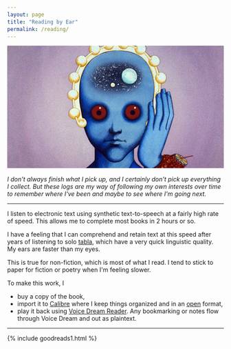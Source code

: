 ```yaml
---
layout: page
title: "Reading by Ear"
permalink: /reading/
---
```


![Fantastic Planet](/assets/fantastic.jpg)

_I don't always finish what I pick up, and I certainly don't pick up everything I collect. But these logs are my way of following my own interests over time to remember where I've been and maybe to see where I'm going next._

---

I listen to electronic text using synthetic text-to-speech at a fairly high rate of speed. This allows me to complete most books in 2 hours or so.

I have a feeling that I can comprehend and retain text at this speed after years of listening to solo [tabla](/tabla), which have a very quick linguistic quality. My ears are faster than my eyes.

This is true for non-fiction, which is most of what I read. I tend to stick to paper for fiction or poetry when I'm feeling slower.

To make this work, I
* buy a copy of the book,  
* import it to [Calibre](https://calibre-ebook.com/) where I keep things organized and in an [open](https://en.wikipedia.org/wiki/EPUB) format,
* play it back using [Voice Dream Reader](https://www.voicedream.com/reader/). Any bookmarking or notes flow through Voice Dream and out as plaintext.

---

{% include goodreads1.html %}

